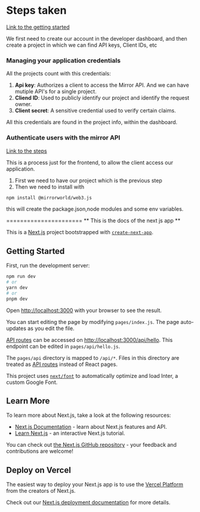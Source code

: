 # Steps taken

<a href="https://mirrorworld.fun/docs/overview/getting-started"> Link to the getting started </a>

We first need to create our account in the developer dashboard, and then create a project
in which we can find API keys, Client IDs, etc

### Managing your application credentials

All the projects count with this credentials:
1. **Api key**: Authorizes a client to access the Mirror API. And we can have mutiple API's
  for a single project. 
2. **Cliend ID**: Used to publicly identify our project and identify the request owner.
3. **Client secret**: A sensitive credential used to verify certain claims.

All this credentials are found in the project info, within the dashboard.

### Authenticate users with the mirror API 

<a href="https://mirrorworld.fun/docs/integration/js">Link to the steps</a>

This is a process just for the frontend, to allow the client access our application.

1. First we need to have our project which is the previous step
2. Then we need to install with 
```sh
npm install @mirrorworld/web3.js
```
  this will create the package.json,node modules and some env variables.


====================== ** This is the docs of the next js app **


This is a [Next.js](https://nextjs.org/) project bootstrapped with [`create-next-app`](https://github.com/vercel/next.js/tree/canary/packages/create-next-app).

## Getting Started

First, run the development server:

```bash
npm run dev
# or
yarn dev
# or
pnpm dev
```

Open [http://localhost:3000](http://localhost:3000) with your browser to see the result.

You can start editing the page by modifying `pages/index.js`. The page auto-updates as you edit the file.

[API routes](https://nextjs.org/docs/api-routes/introduction) can be accessed on [http://localhost:3000/api/hello](http://localhost:3000/api/hello). This endpoint can be edited in `pages/api/hello.js`.

The `pages/api` directory is mapped to `/api/*`. Files in this directory are treated as [API routes](https://nextjs.org/docs/api-routes/introduction) instead of React pages.

This project uses [`next/font`](https://nextjs.org/docs/basic-features/font-optimization) to automatically optimize and load Inter, a custom Google Font.

## Learn More

To learn more about Next.js, take a look at the following resources:

- [Next.js Documentation](https://nextjs.org/docs) - learn about Next.js features and API.
- [Learn Next.js](https://nextjs.org/learn) - an interactive Next.js tutorial.

You can check out [the Next.js GitHub repository](https://github.com/vercel/next.js/) - your feedback and contributions are welcome!

## Deploy on Vercel

The easiest way to deploy your Next.js app is to use the [Vercel Platform](https://vercel.com/new?utm_medium=default-template&filter=next.js&utm_source=create-next-app&utm_campaign=create-next-app-readme) from the creators of Next.js.

Check out our [Next.js deployment documentation](https://nextjs.org/docs/deployment) for more details.
